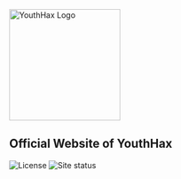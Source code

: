 <img src="https://youthhax.com/images/yh_transp.png" alt="YouthHax Logo" width="200"/>

## Official Website of YouthHax
![License](https://img.shields.io/github/license/youthhax/youthhax.github.io)
![Site status](https://img.shields.io/website?label=site&url=https%3A%2F%2Fyouthhax.com)

